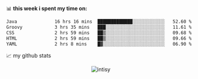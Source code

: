 📊 **this week i spent my time on:**
<!--START_SECTION:waka-->

```txt
Java              16 hrs 16 mins  █████████████░░░░░░░░░░░░   52.60 %
Groovy            3 hrs 35 mins   ███░░░░░░░░░░░░░░░░░░░░░░   11.61 %
CSS               2 hrs 59 mins   ██▒░░░░░░░░░░░░░░░░░░░░░░   09.68 %
HTML              2 hrs 59 mins   ██▒░░░░░░░░░░░░░░░░░░░░░░   09.66 %
YAML              2 hrs 8 mins    █▓░░░░░░░░░░░░░░░░░░░░░░░   06.90 %
```

<!--END_SECTION:waka-->


📈 my github stats

<p align="center"> <img src="https://github-readme-stats.vercel.app/api?username=intisy&show_icons=true&theme=gotham" alt="intisy" />




